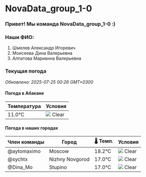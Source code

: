 # NovaData_group_1-0
### Привет! Мы команда NovaData_group_1-0 :)

### Наши ФИО:
1. Шмелев Александр Игоревич
2. Моисеева Дина Валерьевна
3. Алпатова Марианна Валерьевна

### Текущая погода
<!-- WEATHER:START -->
_Обновлено: 2025-07-25 00:26 GMT+0300_

#### Погода в Абакане

| Температура | Условия |
|-------------|----------|
| 11.0°C     | ![](https://cdn.weatherapi.com/weather/64x64/night/113.png) Clear |

#### Погода в наших городах

| Член команды  | Город               | 🌡️ Темп.  | Условия          |
|---------------|---------------------|-----------|--------------------|
| @aytomaximo    | Moscow              |   18.2°C | ![](https://cdn.weatherapi.com/weather/64x64/night/113.png) Clear        |
| @sychtx        | Nizhny Novgorod     |   17.0°C | ![](https://cdn.weatherapi.com/weather/64x64/night/113.png) Clear        |
| @Dina_Mo       | Stupino             |   17.0°C | ![](https://cdn.weatherapi.com/weather/64x64/night/113.png) Clear        |

<!-- WEATHER:END -->
